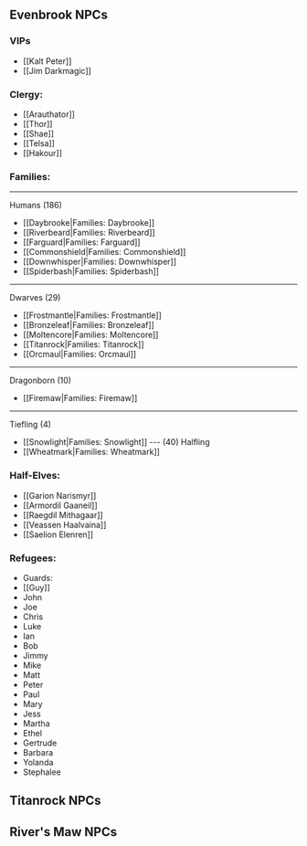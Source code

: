## Evenbrook NPCs

### VIPs
* [[Kalt Peter]]
* [[Jim Darkmagic]]

### Clergy:
* [[Arauthator]]
* [[Thor]]
* [[Shae]]
* [[Telsa]]
* [[Hakour]]

### Families:
---
Humans (186)
* [[Daybrooke|Families: Daybrooke]]
* [[Riverbeard|Families: Riverbeard]]
* [[Farguard|Families: Farguard]]
* [[Commonshield|Families: Commonshield]]
* [[Downwhisper|Families: Downwhisper]]
* [[Spiderbash|Families: Spiderbash]]
---
Dwarves (29)
* [[Frostmantle|Families: Frostmantle]]
* [[Bronzeleaf|Families: Bronzeleaf]]
* [[Moltencore|Families: Moltencore]]
* [[Titanrock|Families: Titanrock]]
* [[Orcmaul|Families: Orcmaul]]
---
Dragonborn (10)
* [[Firemaw|Families: Firemaw]]

---
Tiefling (4)
* [[Snowlight|Families: Snowlight]]
--- (40)
Halfling
* [[Wheatmark|Families: Wheatmark]]

### Half-Elves:
* [[Garion Narismyr]]
* [[Armordil Gaaneil]]
* [[Raegdil Mithagaar]]
* [[Veassen Haalvaina]]
* [[Saelion Elenren]]

### Refugees:
* Guards:
 * [[Guy]]
 * John
 * Joe
 * Chris
 * Luke
 * Ian
* Bob
* Jimmy
* Mike
* Matt
* Peter
* Paul
* Mary
* Jess
* Martha
* Ethel
* Gertrude
* Barbara
* Yolanda
* Stephalee

## Titanrock NPCs
 
## River's Maw NPCs